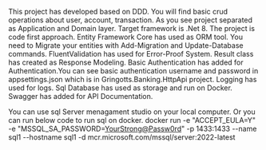 This project has developed based on DDD. You will find basic crud operations about user, account, transaction. As you see project separated as Application and Domain layer.
Target framework is .Net 8. The project is code first approach.
Entity Framework Core has used as ORM tool. You need to Migrate your entities with Add-Migration and Update-Database commands.
FluentValidation has used for Error-Proof System.
Result class has created as Response Modeling.
Basic Authentication has added for Authentication.You can see basic authentication username and password in appsettings.json which is in Gringotts.Banking.HttpApi project.
Logging has used for logs.
Sql Database has used as storage and run on Docker.
Swagger has added for API Documentation.

You can use sql Server menagament studio on your local computer. Or you can run below code to run sql on docker.
docker run -e "ACCEPT_EULA=Y" -e "MSSQL_SA_PASSWORD=<YourStrong@Passw0rd>" -p 1433:1433 --name sql1 --hostname sql1 -d mcr.microsoft.com/mssql/server:2022-latest

